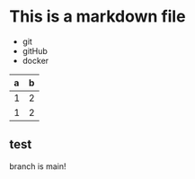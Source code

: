 # This is a markdown file

- git
- gitHub
- docker

|a|b|
|:-|:-|
|1|2|
|1|2|

## test
branch is main!
